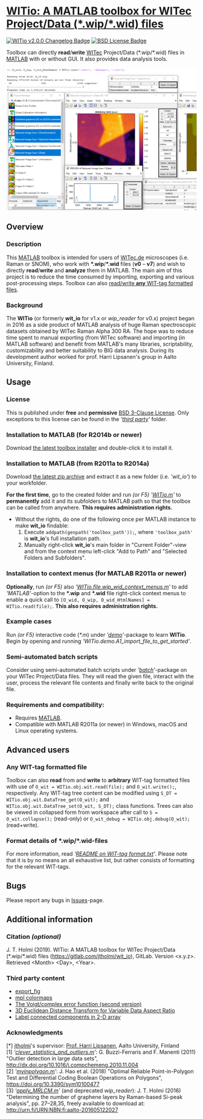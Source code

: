 # [WITio: A MATLAB toolbox for WITec Project/Data (\*.wip/\*.wid) files][file-exchange]

[![WITio v2.0.0 Changelog Badge][changelog-badge]][changelog] [![BSD License Badge][license-badge]][license]

[changelog-badge]: https://img.shields.io/badge/changelog-WITio_v2.0.0-0000ff.svg

Toolbox can directly **read**/**write** [WITec] Project/Data (\*.wip/\*.wid)
files in [MATLAB] with or without GUI. It also provides data analysis tools.

![Example image](README.png)



## Overview

### Description
This [MATLAB] toolbox is intended for users of [WITec.de][WITec] microscopes
(i.e. Raman or SNOM), who work with **\*.wip**/**\*.wid** files (**v0** &ndash; **v7**)
and wish to directly **read**/**write** and **analyze** them in MATLAB. The
main aim of this project is to reduce the time consumed by importing, exporting
and various post-processing steps. Toolbox can also [read/write **any** WIT-tag
formatted files](#any-wit-tag-formatted-file).

### Background
The **WITio** (or formerly **wit_io** for v1.x or *wip_reader* for v0.x) project began in 2016 as a side product
of MATLAB analysis of huge Raman spectroscopic datasets obtained by WITec Raman
Alpha 300 RA. The hope was to reduce time spent to manual exporting (from WITec
software) and importing (in MATLAB software) and benefit from MATLAB's many
libraries, scriptability, customizability and better suitability to BIG data
analysis. During its development author worked for prof. Harri Lipsanen's group
in Aalto University, Finland.



## Usage

### License
This is published under **free** and **permissive** [BSD 3-Clause License][license].
Only exceptions to this license can be found in the *'[third party]'* folder.

### Installation to MATLAB (for R2014b or newer)
Download [the latest toolbox installer] and double-click it to
install it.

### Installation to MATLAB (from R2011a to R2014a)
Download [the latest zip archive] and extract it as a new folder (i.e. *'wit_io'*)
to your workfolder.

**For the first time**, go to the created folder and run *(or F5)* *'[WITio.m]'*
to **permanently** add it and its subfolders to MATLAB path so that the toolbox
can be called from anywhere. **This requires administration rights.**
* Without the rights, do one of the following once per MATLAB instance to make
**wit_io** findable:
    1. Execute `addpath(genpath('toolbox_path'));`, where `'toolbox_path'`
is **wit_io**'s full installation path.
    2. Manually right-click **wit_io**'s main folder in "Current Folder"-view
and from the context menu left-click "Add to Path" and "Selected Folders and
Subfolders".

### Installation to context menus (for MATLAB R2011a or newer)
**Optionally**, run *(or F5)* also *'[WITio.file.wip_wid_context_menus.m]'*
to add *'MATLAB'*-option to the **\*.wip** and **\*.wid** file right-click
context menus to enable a quick call to `[O_wid, O_wip, O_wid_HtmlNames] = WITio.read(file);`.
**This also requires administration rights.**

### Example cases
Run *(or F5)* interactive code (*\*.m*) under *'[demo]'*-package to
learn **WITio**. Begin by opening and running *'WITio.demo.A1_import_file_to_get_started'*.

### Semi-automated batch scripts
Consider using semi-automated batch scripts under *'[batch]'*-package on your
WITec Project/Data files. They will read the given file, interact with the
user, process the relevant file contents and finally write back to the original
file.

### Requirements and compatibility:
* Requires [MATLAB](https://www.mathworks.com/products/matlab.html).
* Compatible with MATLAB R2011a (or newer) in Windows, macOS and Linux operating
systems.

## Advanced users

### Any WIT-tag formatted file
Toolbox can also **read** from and **write** to **arbitrary** WIT-tag formatted
files with use of `O_wit = WITio.obj.wit.read(file);` and `O_wit.write();`, respectively.
Any WIT-tag tree content can be modified using `S_DT = WITio.obj.wit.DataTree_get(O_wit);`
and `WITio.obj.wit.DataTree_set(O_wit, S_DT);` class functions. Trees can also be viewed
in collapsed form from workspace after call to `S = O_wit.collapse();` (read-only)
or `O_wit_debug = WITio.obj.debug(O_wit);` (read+write).

### Format details of \*.wip/\*.wid-files
For more information, read *'[README on WIT-tag format.txt]'*. Please note
that it is by no means an all exhaustive list, but rather consists of formatting
for the relevant WIT-tags.



## Bugs
Please report any bugs in [Issues](https://gitlab.com/jtholmi/wit_io/issues)-page.



## Additional information

### Citation *(optional)*
J. T. Holmi (2019). WITio: A MATLAB toolbox for WITec Project/Data (\*.wip/\*.wid) files (https://gitlab.com/jtholmi/wit_io), GitLab. Version \<x.y.z\>. Retrieved \<Month\> \<Day\>, \<Year\>.

### Third party content
* [export_fig](https://se.mathworks.com/matlabcentral/fileexchange/23629-export_fig)
* [mpl colormaps](https://bids.github.io/colormap/)
* [The Voigt/complex error function (second version)](https://se.mathworks.com/matlabcentral/fileexchange/47801-the-voigt-complex-error-function-second-version)
* [3D Euclidean Distance Transform for Variable Data Aspect Ratio](https://www.mathworks.com/matlabcentral/fileexchange/15455-3d-euclidean-distance-transform-for-variable-data-aspect-ratio)
* [Label connected components in 2-D array](https://www.mathworks.com/matlabcentral/fileexchange/26946-label-connected-components-in-2-d-array)

### Acknowledgments
[*] [jtholmi](https://gitlab.com/jtholmi)'s supervisor: [Prof. Harri Lipsanen](https://people.aalto.fi/harri.lipsanen), Aalto University, Finland  
[1] *'[clever_statistics_and_outliers.m]'*: G. Buzzi-Ferraris and F. Manenti (2011) "Outlier detection in large data sets", http://dx.doi.org/10.1016/j.compchemeng.2010.11.004  
[2] *'[myinpolygon.m]'*: J. Hao et al. (2018) "Optimal Reliable Point-in-Polygon Test and Differential Coding Boolean Operations on Polygons", https://doi.org/10.3390/sym10100477  
[3] *'[apply_MRLCM.m]'* (and deprecated *wip_reader*): J. T. Holmi (2016) "Determining the number of graphene layers by Raman-based Si-peak analysis", pp. 27&ndash;28,35, freely available to download at: http://urn.fi/URN:NBN:fi:aalto-201605122027  

[file-exchange]: https://se.mathworks.com/matlabcentral/fileexchange/70983-wit_io
[changelog]: ./CHANGELOG.md
[license]: ./LICENSE
[license-badge]: https://img.shields.io/badge/license-BSD-ff0000.svg
[WITec]: https://witec.de/
[MATLAB]: https://www.mathworks.com/products/matlab.html
[the latest toolbox installer]: ./WITio.mltbx
[the latest zip archive]: https://gitlab.com/jtholmi/wit_io/-/archive/master/wit_io-master.zip
[third party]: ./+WITio/+fun/+lib
[demo]: ./+WITio/+demo
[batch]: ./+WITio/+batch
[WITio.m]: ./WITio.m
[WITio.file.wip_wid_context_menus.m]: ./+WITio/+file/wip_wid_context_menus.m
[README on WIT-tag format.txt]: ./+WITio/+doc/README%20on%20WIT-tag%20format.txt
[clever_statistics_and_outliers.m]: ./+WITio/+fun/clever_statistics_and_outliers.m
[myinpolygon.m]: ./+WITio/+fun/+indep/myinpolygon.m
[apply_MRLCM.m]: ./+WITio/+fun/+image/apply_MRLCM.m